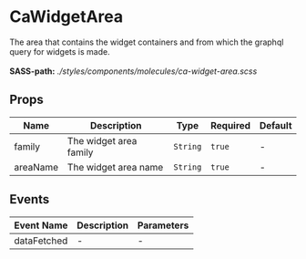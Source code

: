 # CaWidgetArea

The area that contains the widget containers and from which the graphql query for widgets is made.<br><br> **SASS-path:** _./styles/components/molecules/ca-widget-area.scss_

## Props

<!-- @vuese:CaWidgetArea:props:start -->
|Name|Description|Type|Required|Default|
|---|---|---|---|---|
|family|The widget area family|`String`|`true`|-|
|areaName|The widget area name|`String`|`true`|-|

<!-- @vuese:CaWidgetArea:props:end -->


## Events

<!-- @vuese:CaWidgetArea:events:start -->
|Event Name|Description|Parameters|
|---|---|---|
|dataFetched|-|-|

<!-- @vuese:CaWidgetArea:events:end -->


